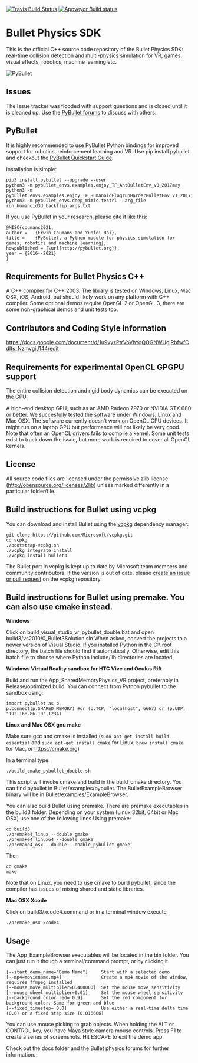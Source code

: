 [![Travis Build Status](https://api.travis-ci.org/bulletphysics/bullet3.png?branch=master)](https://travis-ci.org/bulletphysics/bullet3)
[![Appveyor Build status](https://ci.appveyor.com/api/projects/status/6sly9uxajr6xsstq)](https://ci.appveyor.com/project/erwincoumans/bullet3)

# Bullet Physics SDK

This is the official C++ source code repository of the Bullet Physics SDK: real-time collision detection and multi-physics simulation for VR, games, visual effects, robotics, machine learning etc.

![PyBullet](https://pybullet.org/wordpress/wp-content/uploads/2019/03/cropped-pybullet.png)

## Issues ##
The Issue tracker was flooded with support questions and is closed until it is cleaned up. Use the [PyBullet forums](http://pybullet.org) to discuss with others.

## PyBullet ##
It is highly recommended to use PyBullet Python bindings for improved support for robotics, reinforcement learning and VR. Use pip install pybullet and checkout the [PyBullet Quickstart Guide](https://docs.google.com/document/d/10sXEhzFRSnvFcl3XxNGhnD4N2SedqwdAvK3dsihxVUA/edit#heading=h.2ye70wns7io3).

Installation is simple:
```
pip3 install pybullet --upgrade --user
python3 -m pybullet_envs.examples.enjoy_TF_AntBulletEnv_v0_2017may
python3 -m pybullet_envs.examples.enjoy_TF_HumanoidFlagrunHarderBulletEnv_v1_2017jul
python3 -m pybullet_envs.deep_mimic.testrl --arg_file run_humanoid3d_backflip_args.txt
```

If you use PyBullet in your research, please cite it like this:

```
@MISC{coumans2021,
author =   {Erwin Coumans and Yunfei Bai},
title =    {PyBullet, a Python module for physics simulation for games, robotics and machine learning},
howpublished = {\url{http://pybullet.org}},
year = {2016--2021}
}
```

## Requirements for Bullet Physics C++

A C++ compiler for C++ 2003. The library is tested on Windows, Linux, Mac OSX, iOS, Android,
but should likely work on any platform with C++ compiler. 
Some optional demos require OpenGL 2 or OpenGL 3, there are some non-graphical demos and unit tests too.

## Contributors and Coding Style information

https://docs.google.com/document/d/1u9vyzPtrVoVhYqQOGNWUgjRbfwfCdIts_NzmvgiJ144/edit

## Requirements for experimental OpenCL GPGPU support

The entire collision detection and rigid body dynamics can be executed on the GPU.

A high-end desktop GPU, such as an AMD Radeon 7970 or NVIDIA GTX 680 or better.
We succesfully tested the software under Windows, Linux and Mac OSX.
The software currently doesn't work on OpenCL CPU devices. It might run
on a laptop GPU but performance will not likely be very good. Note that
often an OpenCL drivers fails to compile a kernel. Some unit tests exist to
track down the issue, but more work is required to cover all OpenCL kernels.

## License

All source code files are licensed under the permissive zlib license
(http://opensource.org/licenses/Zlib) unless marked differently in a particular folder/file.

## Build instructions for Bullet using vcpkg

You can download and install Bullet using the [vcpkg](https://github.com/Microsoft/vcpkg/) dependency manager:

    git clone https://github.com/Microsoft/vcpkg.git
    cd vcpkg
    ./bootstrap-vcpkg.sh
    ./vcpkg integrate install
    ./vcpkg install bullet3

The Bullet port in vcpkg is kept up to date by Microsoft team members and community contributors. If the version is out of date, please [create an issue or pull request](https://github.com/Microsoft/vcpkg) on the vcpkg repository.

## Build instructions for Bullet using premake. You can also use cmake instead.

**Windows**

Click on build_visual_studio_vr_pybullet_double.bat and open build3/vs2010/0_Bullet3Solution.sln
When asked, convert the projects to a newer version of Visual Studio.
If you installed Python in the C:\ root directory, the batch file should find it automatically.
Otherwise, edit this batch file to choose where Python include/lib directories are located.

**Windows Virtual Reality sandbox for HTC Vive and Oculus Rift**

Build and run the App_SharedMemoryPhysics_VR project, preferably in Release/optimized build.
You can connect from Python pybullet to the sandbox using:

```
import pybullet as p
p.connect(p.SHARED_MEMORY) #or (p.TCP, "localhost", 6667) or (p.UDP, "192.168.86.10",1234)
```

**Linux and Mac OSX gnu make**

Make sure gcc and cmake is installed (`sudo apt-get install build-essential` and `sudo apt-get install cmake` for Linux, `brew install cmake` for Mac, or https://cmake.org)

In a terminal type:
```
./build_cmake_pybullet_double.sh
```
This script will invoke cmake and build in the build_cmake directory. You can find pybullet in Bullet/examples/pybullet.
The BulletExampleBrowser binary will be in Bullet/examples/ExampleBrowser.

You can also build Bullet using premake. There are premake executables in the build3 folder.
Depending on your system (Linux 32bit, 64bit or Mac OSX) use one of the following lines
Using premake:
```
cd build3
./premake4_linux --double gmake
./premake4_linux64 --double gmake
./premake4_osx --double --enable_pybullet gmake
```
Then
```
cd gmake
make
```

Note that on Linux, you need to use cmake to build pybullet, since the compiler has issues of mixing shared and static libraries.

**Mac OSX Xcode**
	
Click on build3/xcode4.command or in a terminal window execute
```	
./premake_osx xcode4
```
## Usage

The App_ExampleBrowser executables will be located in the bin folder.
You can just run it though a terminal/command prompt, or by clicking it.


```
[--start_demo_name="Demo Name"]     Start with a selected demo  
[--mp4=moviename.mp4]               Create a mp4 movie of the window, requires ffmpeg installed
[--mouse_move_multiplier=0.400000]  Set the mouse move sensitivity
[--mouse_wheel_multiplier=0.01]     Set the mouse wheel sensitivity
[--background_color_red= 0.9]       Set the red component for background color. Same for green and blue
[--fixed_timestep= 0.0]             Use either a real-time delta time (0.0) or a fixed step size (0.016666)
```

You can use mouse picking to grab objects. When holding the ALT or CONTROL key, you have Maya style camera mouse controls.
Press F1 to create a series of screenshots. Hit ESCAPE to exit the demo app.

Check out the docs folder and the Bullet physics forums for further information.
